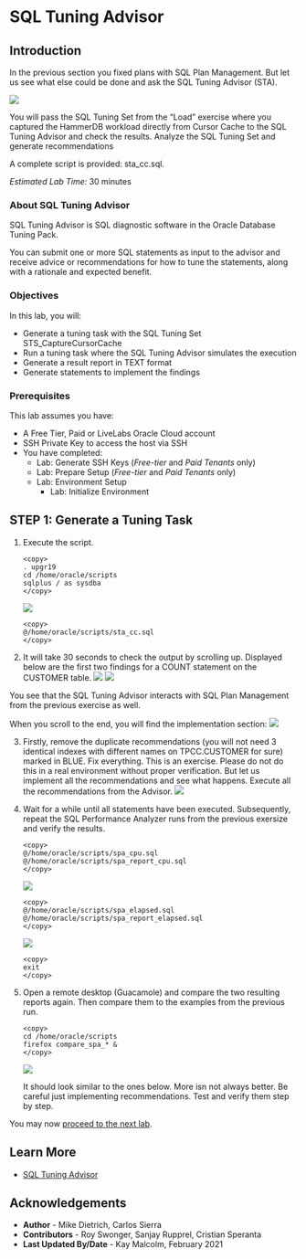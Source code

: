 # SQL Tuning Advisor

## Introduction

In the previous section you fixed plans with SQL Plan Management. But let us see what else could be done and ask the SQL Tuning Advisor (STA).

![](./images/sql-tuning-advisor.png " ")

You will pass the SQL Tuning Set from the “Load” exercise where you captured the HammerDB workload directly from Cursor Cache to the SQL Tuning Advisor and check the results.
Analyze the SQL Tuning Set and generate recommendations

A complete script is provided: sta_cc.sql.  

*Estimated Lab Time:* 30 minutes

### About SQL Tuning Advisor
SQL Tuning Advisor is SQL diagnostic software in the Oracle Database Tuning Pack.

You can submit one or more SQL statements as input to the advisor and receive advice or recommendations for how to tune the statements, along with a rationale and expected benefit.

### Objectives
In this lab, you will:
* Generate a tuning task with the SQL Tuning Set STS_CaptureCursorCache
* Run a tuning task where the SQL Tuning Advisor simulates the execution
* Generate a result report in TEXT format
* Generate statements to implement the findings

### Prerequisites
This lab assumes you have:
- A Free Tier, Paid or LiveLabs Oracle Cloud account
- SSH Private Key to access the host via SSH
- You have completed:
    - Lab: Generate SSH Keys (*Free-tier* and *Paid Tenants* only)
    - Lab: Prepare Setup (*Free-tier* and *Paid Tenants* only)
    - Lab: Environment Setup
		- Lab: Initialize Environment

## **STEP 1**: Generate a Tuning Task

1. Execute the script.
   
    ````
    <copy>
    . upgr19
    cd /home/oracle/scripts
    sqlplus / as sysdba
    </copy>
    ````
    ![](./images/sql_tun_1.png " ")

    ````
    <copy>
    @/home/oracle/scripts/sta_cc.sql
    </copy>
    ````


2. It will take 30 seconds to check the output by scrolling up. Displayed below are the first two findings for a COUNT statement on the CUSTOMER table.
    ![](./images/sql_tun_2.png " ")
    ![](./images/sql_tun_3.png " ")

  You see that the SQL Tuning Advisor interacts with SQL Plan Management from the previous exercise as well.

  When you scroll to the end, you will find the implementation section:
    ![](./images/sql_tun_4.png " ")

  
3. Firstly, remove the duplicate recommendations (you will not need 3 identical indexes with different names on TPCC.CUSTOMER for sure) marked in BLUE.  Fix everything.  This is an exercise. Please do not do this in a real environment without proper verification. But let us implement all the recommendations and see what happens.  Execute all the recommendations from the Advisor.
      ![](./images/sql_tun_5.png " ")


4. Wait for a while until all statements have been executed. Subsequently, repeat the SQL Performance Analyzer runs from the previous exersize and verify the results.
    ````
    <copy>
    @/home/oracle/scripts/spa_cpu.sql
    @/home/oracle/scripts/spa_report_cpu.sql
    </copy>
    ````
    ![](./images/sql_tun_6.png " ")
    ````
    <copy>
    @/home/oracle/scripts/spa_elapsed.sql
    @/home/oracle/scripts/spa_report_elapsed.sql
    </copy>
    ````
    ![](./images/sql_tun_7.png " ")
    ````
    <copy>
    exit
    </copy>
    ````

5. Open a remote desktop (Guacamole) and compare the two resulting reports again. Then compare them to the examples from the previous run.

    ````
    <copy>
    cd /home/oracle/scripts
    firefox compare_spa_* &
    </copy>
    ````
    ![](./images/sql_per_5.png " ")

    It should look similar to the ones below. More isn not always better. Be careful just implementing recommendations. Test and verify them step by step.

You may now [proceed to the next lab](#next).

## Learn More

* [SQL Tuning Advisor](https://docs.oracle.com/en/database/oracle/oracle-database/19/tgsql/sql-tuning-advisor.html#GUID-8E1A39CB-A491-4254-8B31-9B1DF7B52AA1)

## Acknowledgements
* **Author** - Mike Dietrich, Carlos Sierra
* **Contributors** -  Roy Swonger, Sanjay Rupprel, Cristian Speranta
* **Last Updated By/Date** - Kay Malcolm, February 2021
